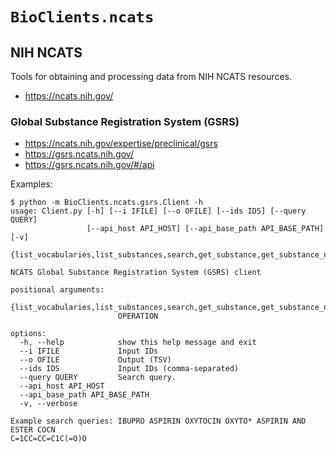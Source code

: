# `BioClients.ncats`

## NIH NCATS

Tools for obtaining and processing data from NIH NCATS resources.

* <https://ncats.nih.gov/>

### Global Substance Registration System (GSRS)

* <https://ncats.nih.gov/expertise/preclinical/gsrs>
* <https://gsrs.ncats.nih.gov/>
* <https://gsrs.ncats.nih.gov/#/api>

Examples:

```
$ python -m BioClients.ncats.gsrs.Client -h
usage: Client.py [-h] [--i IFILE] [--o OFILE] [--ids IDS] [--query QUERY]
                 [--api_host API_HOST] [--api_base_path API_BASE_PATH] [-v]
                 {list_vocabularies,list_substances,search,get_substance,get_substance_names}

NCATS Global Substance Registration System (GSRS) client

positional arguments:
  {list_vocabularies,list_substances,search,get_substance,get_substance_names}
                        OPERATION

options:
  -h, --help            show this help message and exit
  --i IFILE             Input IDs
  --o OFILE             Output (TSV)
  --ids IDS             Input IDs (comma-separated)
  --query QUERY         Search query.
  --api_host API_HOST
  --api_base_path API_BASE_PATH
  -v, --verbose

Example search queries: IBUPRO ASPIRIN OXYTOCIN OXYTO* ASPIRIN AND ESTER COCN
C=1CC=CC=C1C(=O)O
```

